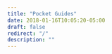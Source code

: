 ```yaml
---
title: "Pocket Guides"
date: 2018-01-16T10:05:20-05:00
draft: false
redirect: "/"
description: ""
---
```


